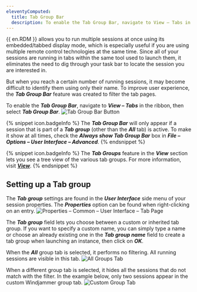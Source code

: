 ```yaml
---
eleventyComputed:
  title: Tab Group Bar
  description: To enable the Tab Group Bar, navigate to View – Tabs in the ribbon, then Tab Group Bar.
---
```

{{ en.RDM }} allows you to run multiple sessions at once using its embedded/tabbed display mode, which is especially useful if you are using multiple remote control technologies at the same time. Since all of your sessions are running in tabs within the same tool used to launch them, it eliminates the need to dig through your task bar to locate the session you are interested in.

But when you reach a certain number of running sessions, it may become difficult to identify them using only their name. To improve user experience, the ***Tab Group Bar*** feature was created to filter the tab pages.

To enable the ***Tab Group Bar***, navigate to ***View – Tabs*** in the ribbon, then select ***Tab Group Bar***.
![Tab Group Bar Button](https://cdnweb.devolutions.net/docs/docs_en_rdm_windows_RDMWin6211.png)

{% snippet icon.badgeInfo %}
The ***Tab Group Bar*** will only appear if a session that is part of a ***Tab group*** (other than the ***All*** tab) is active. To make it show at all times, check the ***Always show Tab Group Bar*** box in ***File – Options – User Interface – Advanced***.
{% endsnippet %}

{% snippet icon.badgeInfo %}
The ***Tab Groups*** feature in the ***View*** section lets you see a tree view of the various tab groups. For more information, visit [***View***](/rdm/windows/commands/view/view/).
{% endsnippet %}

## Setting up a Tab group

The ***Tab group*** settings are found in the ***User Interface*** side menu of your session properties. The ***Properties*** option can be found when right-clicking on an entry.
![Properties – Common – User Interface – Tab Page](https://cdnweb.devolutions.net/docs/docs_en_rdm_windows_RDMWin2041.png)

The ***Tab group*** field lets you choose between a custom or inherited tab group. If you want to specify a custom name, you can simply type a name or choose an already existing one in the ***Tab group name*** field to create a tab group when launching an instance, then click on ***OK***.

When the ***All*** group tab is selected, it performs no filtering. All running sessions are visible in this tab.
![All Groups Tab](https://cdnweb.devolutions.net/docs/docs_en_rdm_windows_RDMWin2043.png)

When a different group tab is selected, it hides all the sessions that do not match with the filter. In the example below, only two sessions appear in the custom Windjammer group tab.
![Custom Group Tab](https://cdnweb.devolutions.net/docs/docs_en_rdm_windows_RDMWin2044.png)
